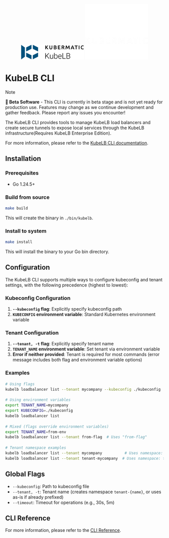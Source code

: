 <p align="center">
  <img src="docs/kubelb-logo.png#gh-light-mode-only" width="200px" />
  <img src="docs/kubelb-logo-dark.png#gh-dark-mode-only" width="200px" />
</p>

# KubeLB CLI

> [!NOTE]
> **🚧 Beta Software** - This CLI is currently in beta stage and is not yet ready for production use. Features may change as we continue development and gather feedback. Please report any issues you encounter!

The KubeLB CLI provides tools to manage KubeLB load balancers and create secure tunnels to expose local services through the KubeLB infrastructure(Requires KubeLB Enterprise Edition).

For more information, please refer to the [KubeLB CLI documentation](https://docs.kubermatic.com/kubelb/latest/cli).

## Installation

### Prerequisites

- Go 1.24.5+

### Build from source

```bash
make build
```

This will create the binary in `./bin/kubelb`.

### Install to system

```bash
make install
```

This will install the binary to your Go bin directory.

## Configuration

The KubeLB CLI supports multiple ways to configure kubeconfig and tenant settings, with the following precedence (highest to lowest):

### Kubeconfig Configuration

1. **`--kubeconfig` flag**: Explicitly specify kubeconfig path
2. **`KUBECONFIG` environment variable**: Standard Kubernetes environment variable

### Tenant Configuration

1. **`--tenant, -t` flag**: Explicitly specify tenant name
2. **`TENANT_NAME` environment variable**: Set tenant via environment variable
3. **Error if neither provided**: Tenant is required for most commands (error message includes both flag and environment variable options)

### Examples

```bash
# Using flags
kubelb loadbalancer list --tenant mycompany --kubeconfig ./kubeconfig

# Using environment variables
export TENANT_NAME=mycompany
export KUBECONFIG=./kubeconfig
kubelb loadbalancer list

# Mixed (flags override environment variables)
export TENANT_NAME=from-env
kubelb loadbalancer list --tenant from-flag  # Uses "from-flag"

# Tenant namespace examples
kubelb loadbalancer list --tenant mycompany          # Uses namespace: tenant-mycompany
kubelb loadbalancer list --tenant tenant-mycompany  # Uses namespace: tenant-mycompany (no double prefix)
```

## Global Flags

- `--kubeconfig`: Path to kubeconfig file
- `--tenant, -t`: Tenant name (creates namespace `tenant-{name}`, or uses as-is if already prefixed)
- `--timeout`: Timeout for operations (e.g., 30s, 5m)

## CLI Reference

For more information, please refer to the [CLI Reference](docs/cli/kubelb.md).
